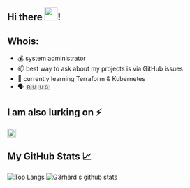 ## Hi there <img src="https://raw.githubusercontent.com/MartinHeinz/MartinHeinz/master/wave.gif" width="30px">!

## Whois:
- :moneybag: system administrator
- :mailbox: best way to ask about my projects is via GitHub issues
- :seedling: currently learning Terraform & Kubernetes
- :speaking_head: :ru: :us:

## I am also lurking on ⚡
[<img src='https://cdn.jsdelivr.net/npm/simple-icons@3.0.1/icons/linkedin.svg' alt='linkedin' height='20'>](https://www.linkedin.com/in/g3rhard/) 

## My GitHub Stats &#x1f4c8;

![Top Langs](https://github-readme-stats.vercel.app/api/top-langs/?username=g3rhard&layout=compact)
![G3rhard's github stats](https://github-readme-stats.vercel.app/api?username=g3rhard&count_private=true)
